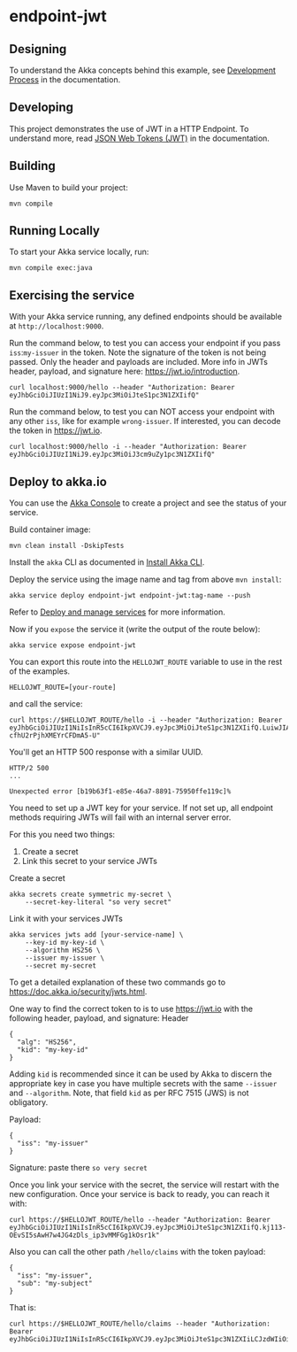 # endpoint-jwt


## Designing

To understand the Akka concepts behind this example, see [Development Process](https://doc.akka.io/concepts/development-process.html) in the documentation.

## Developing

This project demonstrates the use of JWT in a HTTP Endpoint.
To understand more, read [JSON Web Tokens (JWT)](https://doc.akka.io/java/auth-with-jwts.html) in the documentation.

## Building

Use Maven to build your project:

```shell
mvn compile
```
## Running Locally

To start your Akka service locally, run:

```shell
mvn compile exec:java
```

## Exercising the service

With your Akka service running, any defined endpoints should be available at `http://localhost:9000`.

Run the command below, to test you can access your endpoint if you pass `iss`:`my-issuer` in the token. 
Note the signature of the token is not being passed. Only the header and payloads are included. 
More info in JWTs header, payload, and signature here: https://jwt.io/introduction.

```shell
curl localhost:9000/hello --header "Authorization: Bearer eyJhbGciOiJIUzI1NiJ9.eyJpc3MiOiJteS1pc3N1ZXIifQ"
```

Run the command below, to test you can NOT access your endpoint with any other `iss`, like for example `wrong-issuer`. 
If interested, you can decode the token in https://jwt.io.

```shell
curl localhost:9000/hello -i --header "Authorization: Bearer eyJhbGciOiJIUzI1NiJ9.eyJpc3MiOiJ3cm9uZy1pc3N1ZXIifQ"
```

## Deploy to akka.io

You can use the [Akka Console](https://console.akka.io) to create a project and see the status of your service.

Build container image:

```shell
mvn clean install -DskipTests
```

Install the `akka` CLI as documented in [Install Akka CLI](https://doc.akka.io/operations/cli/installation.html).

Deploy the service using the image name and tag from above `mvn install`:

```shell
akka service deploy endpoint-jwt endpoint-jwt:tag-name --push
```

Refer to [Deploy and manage services](https://doc.akka.io/operations/services/deploy-service.html)
for more information.

Now if you `expose` the service it (write the output of the route below):

```shell
akka service expose endpoint-jwt
````

You can export this route into the `HELLOJWT_ROUTE` variable to use in the rest of the examples. 

```shell
HELLOJWT_ROUTE=[your-route]
```

and call the service:

```shell
curl https://$HELLOJWT_ROUTE/hello -i --header "Authorization: Bearer eyJhbGciOiJIUzI1NiIsInR5cCI6IkpXVCJ9.eyJpc3MiOiJteS1pc3N1ZXIifQ.LuiwJIA7rjL5RP2UzDjs-cfhU2rPjhXMEYrCFDmA5-U"
```

You'll get an HTTP 500 response with a similar UUID.

```shell
HTTP/2 500
...

Unexpected error [b19b63f1-e85e-46a7-8891-75950ffe119c]%
```

You need to set up a JWT key for your service. If not set up, all endpoint methods requiring JWTs will fail with an internal server error.

For this you need two things:
1. Create a secret
2. Link this secret to your service JWTs

Create a secret

```shell
akka secrets create symmetric my-secret \
    --secret-key-literal "so very secret"
```

Link it with your services JWTs
    
```shell
akka services jwts add [your-service-name] \
    --key-id my-key-id \
    --algorithm HS256 \
    --issuer my-issuer \
    --secret my-secret
```

To get a detailed explanation of these two commands go to https://doc.akka.io/security/jwts.html.

One way to find the correct token to is to use https://jwt.io with the following header, payload, and signature:
Header
```
{
  "alg": "HS256",
  "kid": "my-key-id"
}
```

Adding `kid` is recommended since it can be used by Akka to discern the appropriate key in case you have multiple secrets with 
the same `--issuer` and `--algorithm`. Note, that field `kid` as per RFC 7515 (JWS) is not obligatory.

Payload:
```
{
  "iss": "my-issuer"
}
```

Signature: paste there `so very secret`

Once you link your service with the secret, the service will restart with the new configuration. Once your service is back to ready, you can reach it with:

```shell
curl https://$HELLOJWT_ROUTE/hello --header "Authorization: Bearer eyJhbGciOiJIUzI1NiIsInR5cCI6IkpXVCJ9.eyJpc3MiOiJteS1pc3N1ZXIifQ.kj113-OEvSI5sAwH7w4JG4zDls_ip3vMMFGg1kOsr1k"
```

Also you can call the other path `/hello/claims` with the token payload:    

```                                                                  
{                                                                    
  "iss": "my-issuer",
  "sub": "my-subject"
}
```

That is:

```shell
curl https://$HELLOJWT_ROUTE/hello/claims --header "Authorization: Bearer eyJhbGciOiJIUzI1NiIsInR5cCI6IkpXVCJ9.eyJpc3MiOiJteS1pc3N1ZXIiLCJzdWIiOiJteS1zdWJqZWN0In0.UcAYj_S6wuQWiQfkqMPsUCQyEBb0nmghgpYtBajtySM"
```
